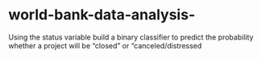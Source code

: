 # world-bank-data-analysis-
Using the status variable build a binary classifier to predict the probability whether a project will be “closed” or “canceled/distressed
